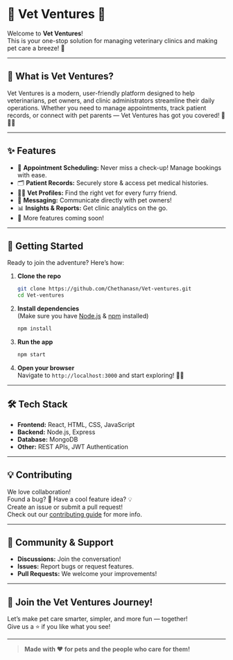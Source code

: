 # 🐾 Vet Ventures 🏥

Welcome to **Vet Ventures**!  
This is your one-stop solution for managing veterinary clinics and making pet care a breeze! 🚀

---

## 🌟 What is Vet Ventures?

Vet Ventures is a modern, user-friendly platform designed to help veterinarians, pet owners, and clinic administrators streamline their daily operations. Whether you need to manage appointments, track patient records, or connect with pet parents — Vet Ventures has got you covered! 🐶🐱🐰

---

## ✨ Features

- 📅 **Appointment Scheduling:** Never miss a check-up! Manage bookings with ease.
- 🗂️ **Patient Records:** Securely store & access pet medical histories.
- 👩‍⚕️ **Vet Profiles:** Find the right vet for every furry friend.
- 💬 **Messaging:** Communicate directly with pet owners!
- 📊 **Insights & Reports:** Get clinic analytics on the go.
- 🎉 More features coming soon!

---

## 🚀 Getting Started

Ready to join the adventure? Here’s how:

1. **Clone the repo**  
   ```bash
   git clone https://github.com/Chethanasn/Vet-ventures.git
   cd Vet-ventures
   ```

2. **Install dependencies**  
   (Make sure you have [Node.js](https://nodejs.org/) & [npm](https://www.npmjs.com/) installed)
   ```bash
   npm install
   ```

3. **Run the app**  
   ```bash
   npm start
   ```

4. **Open your browser**  
   Navigate to `http://localhost:3000` and start exploring! 🕵️‍♂️

---

## 🛠️ Tech Stack

- **Frontend:** React, HTML, CSS, JavaScript
- **Backend:** Node.js, Express
- **Database:** MongoDB
- **Other:** REST APIs, JWT Authentication

---

## 💡 Contributing

We love collaboration!  
Found a bug? 🤔 Have a cool feature idea? 💡  
Create an issue or submit a pull request!  
Check out our [contributing guide](CONTRIBUTING.md) for more info.

---

## 🤝 Community & Support

- **Discussions:** Join the conversation!
- **Issues:** Report bugs or request features.
- **Pull Requests:** We welcome your improvements!

---

## 🐾 Join the Vet Ventures Journey!

Let’s make pet care smarter, simpler, and more fun — together!  
Give us a ⭐ if you like what you see!

---

> **Made with ❤️ for pets and the people who care for them!**
